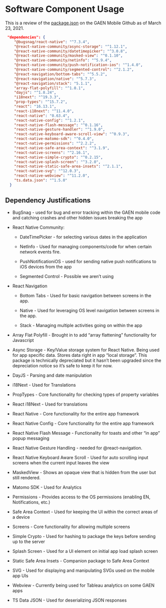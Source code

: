 # Software Component Usage
This is a review of the [package.json](https://github.com/Path-Check/gaen-mobile/blob/develop/package.json) on the GAEN Mobile Github as of March 23, 2021.

```json
 "dependencies": {
    "@bugsnag/react-native": "^7.3.4",
    "@react-native-community/async-storage": "^1.12.1",
    "@react-native-community/datetimepicker": "^3.0.8",
    "@react-native-community/masked-view": "^0.1.10",
    "@react-native-community/netinfo": "^5.9.4",
    "@react-native-community/push-notification-ios": "^1.4.0",
    "@react-native-community/segmented-control": "^2.1.2",
    "@react-navigation/bottom-tabs": "^5.5.2",
    "@react-navigation/native": "^5.7.3",
    "@react-navigation/stack": "5.1.1",
    "array-flat-polyfill": "^1.0.1",
    "dayjs": "^1.8.24",
    "i18next": "^19.3.3",
    "prop-types": "^15.7.2",
    "react": "16.13.1",
    "react-i18next": "^11.4.0",
    "react-native": "0.63.4",
    "react-native-config": "^1.2.1",
    "react-native-flash-message": "^0.1.16",
    "react-native-gesture-handler": "^1.9.0",
    "react-native-keyboard-aware-scroll-view": "^0.9.3",
    "react-native-matomo-sdk": "^0.4.0",
    "react-native-permissions": "^2.2.2",
    "react-native-safe-area-context": "^3.1.9",
    "react-native-screens": "^2.16.1",
    "react-native-simple-crypto": "^0.2.15",
    "react-native-splash-screen": "^3.2.0",
    "react-native-static-safe-area-insets": "^2.1.1",
    "react-native-svg": "^12.0.3",
    "react-native-webview": "^11.2.0",
    "ts.data.json": "^1.5.0"
  }
  ```
  ## Dependency Justifications
  * BugSnag - used for bug and error tracking within the GAEN mobile code and catching crashes and other hidden issues breaking the app
  * React Native Community:

     

    * DateTimePicker - for selecting various dates in the application

    

    * NetInfo - Used for managing components/code for when certain network events fire.

    * PushNotificationiOS - used for sending native push notifications to iOS devices from the app

    * Segmented Control - Possible we aren’t using
  * React Navigation
    * Bottom Tabs - Used for basic navigation between screens in the app.

    * Native - Used for leveraging OS level  navigation between screens in the app.

    * Stack - Managing multiple activities going on within the app
    
* Array Flat Polyfill - Brought in to add “array flattening” functionality for Javascript

* Async Storage - Key/Value storage system for React Native. Being used for app specific data. Stores data right in app “local storage”. This package is technically depreciated but it hasn’t been upgraded since the depreciation notice so it’s safe to keep it for now.

* DayJS - Parsing and date manipulation

* i18Next - Used for Translations



* PropTypes - Core functionality for checking types of property variables

* React i18Next - Used for translations

* React Native - Core functionality for the entire app framework

* React Native Config - Core functionality for the entire app framework

* React Native Flash Message - Functionality for toasts and other “in app” popup messaging

 * React Native Gesture Handling - needed for @react-navigation.

* React Native Keyboard Aware Scroll - Used for auto scrolling input screens when the current input leaves the view

* MaskedView - Shows an opaque view that is hidden from the user but still rendered. 

* Matomo SDK - Used for Analytics

* Permissions - Provides access to the OS permissions (enabling EN, Notifications, etc.)

* Safe Area Context - Used for keeping the UI within the correct areas of a device

* Screens - Core functionality for allowing multiple screens

* Simple Crypto - Used for hashing to package the keys before sending up to the server

* Splash Screen - Used for a UI element on initial app load splash screen

* Static Safe Area Insets - Companion package to Safe Area Context

* SVG - Used for displaying and manipulating SVGs used on the mobile app UIs

* Webview - Currently being used for Tableau analytics on some GAEN apps



* TS Data JSON - Used for deserializing JSON responses

